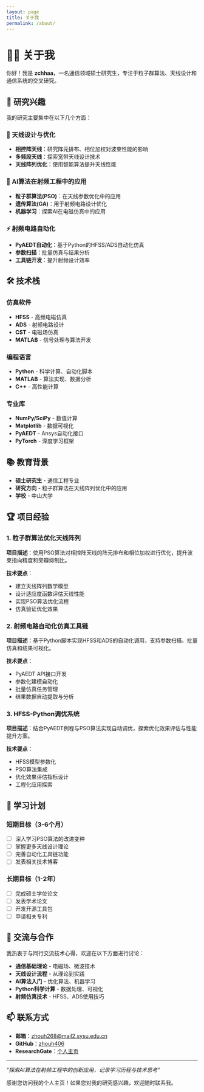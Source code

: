 ```yaml
---
layout: page
title: 关于我
permalink: /about/
---
```


# 👨‍🎓 关于我

你好！我是 **zchhaa**，一名通信领域硕士研究生，专注于粒子群算法、天线设计和通信系统的交叉研究。

## 🎯 研究兴趣

我的研究主要集中在以下几个方面：

### 📡 天线设计与优化
- **相控阵天线**：研究阵元排布、相位加权对波束性能的影响
- **多频段天线**：探索宽带天线设计技术
- **天线阵列优化**：使用智能算法提升天线性能

### 🤖 AI算法在射频工程中的应用
- **粒子群算法(PSO)**：在天线参数优化中的应用
- **遗传算法(GA)**：用于射频电路设计优化
- **机器学习**：探索AI在电磁仿真中的应用

### ⚡ 射频电路自动化
- **PyAEDT自动化**：基于Python的HFSS/ADS自动化仿真
- **参数扫描**：批量仿真与结果分析
- **工具链开发**：提升射频设计效率

## 🛠️ 技术栈

### 仿真软件
- **HFSS** - 高频电磁仿真
- **ADS** - 射频电路设计
- **CST** - 电磁场仿真
- **MATLAB** - 信号处理与算法开发

### 编程语言
- **Python** - 科学计算、自动化脚本
- **MATLAB** - 算法实现、数据分析
- **C++** - 高性能计算

### 专业库
- **NumPy/SciPy** - 数值计算
- **Matplotlib** - 数据可视化
- **PyAEDT** - Ansys自动化接口
- **PyTorch** - 深度学习框架

## 📚 教育背景

- **硕士研究生** - 通信工程专业
- **研究方向** - 粒子群算法在天线阵列优化中的应用
- **学校** - 中山大学

## 🏆 项目经验

### 1. 粒子群算法优化天线阵列
**项目描述**：使用PSO算法对相控阵天线的阵元排布和相位加权进行优化，提升波束指向精度和旁瓣抑制比。

**技术要点**：
- 建立天线阵列数学模型
- 设计适应度函数评估天线性能
- 实现PSO算法优化流程
- 仿真验证优化效果

### 2. 射频电路自动化仿真工具链
**项目描述**：基于Python脚本实现HFSS和ADS的自动化调用，支持参数扫描、批量仿真和结果可视化。

**技术要点**：
- PyAEDT API接口开发
- 参数化建模自动化
- 批量仿真任务管理
- 结果数据自动提取与分析

### 3. HFSS-Python调优系统
**项目描述**：结合PyAEDT例程与PSO算法实现自动调优，探索优化效果评估与性能提升方案。

**技术要点**：
- HFSS模型参数化
- PSO算法集成
- 优化效果评估指标设计
- 工程化应用探索

## 📖 学习计划

### 短期目标（3-6个月）
- [ ] 深入学习PSO算法的改进变种
- [ ] 掌握更多天线设计理论
- [ ] 完善自动化工具链功能
- [ ] 发表相关技术博客

### 长期目标（1-2年）
- [ ] 完成硕士学位论文
- [ ] 发表学术论文
- [ ] 开发开源工具包
- [ ] 申请相关专利

## 💬 交流与合作

我热衷于与同行交流技术心得，欢迎在以下方面进行讨论：

- **通信基础理论** - 电磁场、微波技术
- **天线设计流程** - 从理论到实践
- **AI算法入门** - 优化算法、机器学习
- **Python科学计算** - 数据处理、可视化
- **射频仿真技术** - HFSS、ADS使用技巧

## 📫 联系方式

- **邮箱**：[zhouh268@mail2.sysu.edu.cn](mailto:zhouh268@mail2.sysu.edu.cn)
- **GitHub**：[zhouh406](https://github.com/zhouh406)
- **ResearchGate**：[个人主页](https://www.researchgate.net/)

---

*"探索AI算法在射频工程中的创新应用，记录学习历程与技术思考"*

感谢您访问我的个人主页！如果您对我的研究感兴趣，欢迎随时联系我。
